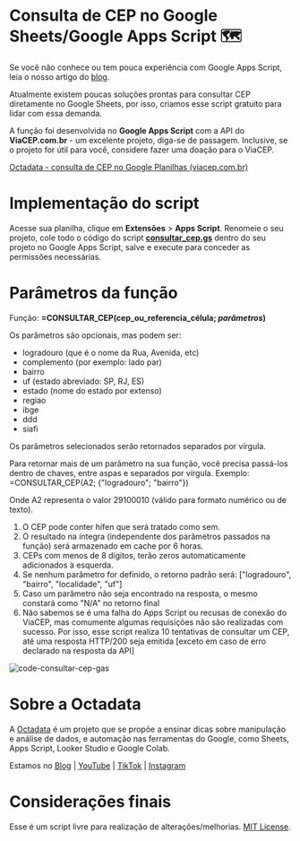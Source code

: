 # Consulta de CEP no Google Sheets/Google Apps Script 🗺

Se você não conhece ou tem pouca experiência com Google Apps Script, leia o nosso artigo do [blog](https://octadata.com.br/blog/google-sheets-apps-script-o-que-e/).

Atualmente existem poucas soluções prontas para consultar CEP diretamente no Google Sheets, por isso, criamos esse script gratuito para lidar com essa demanda.

A função foi desenvolvida no **Google Apps Script** com a API do **ViaCEP.com.br** - um excelente projeto, diga-se de passagem. Inclusive, se o projeto for útil para você, considere fazer uma doação para o ViaCEP.

[Octadata - consulta de CEP no Google Planilhas (viacep.com.br)](https://octadata.com.br/blog/como-consultar-cep-no-google-sheets/)

# Implementação do script

Acesse sua planilha, clique em **Extensões** > **Apps Script**. Renomeie o seu projeto, cole todo o código do script **[consultar_cep.gs](https://github.com/octadata/google-sheets-consultar-cep/blob/main/consultar_cep.gs)** dentro do seu projeto no Google Apps Script, salve e execute para conceder as permissões necessárias.

# Parâmetros da função

Função: **=CONSULTAR_CEP(cep_ou_referencia_célula; _parâmetros_)**

Os parâmetros são opcionais, mas podem ser: 
- logradouro (que é o nome da Rua, Avenida, etc)
- complemento (por exemplo: lado par)
- bairro
- uf (estado abreviado: SP, RJ, ES)
- estado (nome do estado por extenso)
- regiao
- ibge
- ddd
- siafi

Os parâmetros selecionados serão retornados separados por vírgula.

Para retornar mais de um parâmetro na sua função, você precisa passá-los dentro de chaves, entre aspas e separados por vírgula.
Exemplo: =CONSULTAR_CEP(A2; {"logradouro"; "bairro"})

Onde A2 representa o valor 29100010 (válido para formato numérico ou de texto).

1. O CEP pode conter hífen que será tratado como sem.
2. O resultado na íntegra (independente dos parâmetros passados na função) será armazenado em cache por 6 horas.
3. CEPs com menos de 8 dígitos, terão zeros automaticamente adicionados à esquerda.
4. Se nenhum parâmetro for definido, o retorno padrão será: ["logradouro", "bairro", "localidade", "uf"]
5. Caso um parâmetro não seja encontrado na resposta, o mesmo constará como "N/A" no retorno final
6. Não sabemos se é uma falha do Apps Script ou recusas de conexão do ViaCEP, mas comumente algumas requisições não são realizadas com sucesso. Por isso, esse script realiza 10 tentativas de consultar um CEP, até uma resposta HTTP/200 seja emitida [exceto em caso de erro declarado na resposta da API]

![code-consultar-cep-gas](https://github.com/user-attachments/assets/f46328c2-35d6-40be-9817-a402e745b081)

# Sobre a Octadata

A [Octadata](https://octadata.com.br/) é um projeto que se propõe a ensinar dicas sobre manipulação e análise de dados, e automação nas ferramentas do Google, como Sheets, Apps Script, Looker Studio e Google Colab.

Estamos no [Blog](https://octadata.com.br/) | [YouTube](https://www.youtube.com/@OctadataBR) | [TikTok](https://www.tiktok.com/@octadatabr) | [Instagram](https://www.instagram.com/octadatabr/)

# Considerações finais

Esse é um script livre para realização de alterações/melhorias. [MIT License](https://github.com/octadata/google-sheets-consultar-cep/blob/main/LICENSE).
